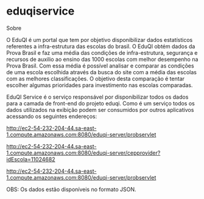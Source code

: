 eduqiservice
============

Sobre

O EduQI é um portal que tem por objetivo disponibilizar dados estatísticos referentes a infra-estrutura  das escolas 
do brasil. O EduQI obtém dados da Prova Brasil e faz uma média das condições de infra-estrutura, segurança e recursos de auxilio 
ao ensino das 1000 escolas com melhor desempenho na Prova Brasil. Com essa média é possível analisar e comparar as condições de uma 
escola escolhida através da busca do site com a média das escolas com as melhores classificações.
O objetivo desta comparação é tentar escolher algumas prioridades para investimento nas escolas comparadas. 

EduQI Service é o serviço responsável por disponibilizar todos os dados para a camada de front-end do projeto eduqi.
Como é um serviço todos os dados utilizados na exibição podem ser consumidos por outros aplicativos acessando os
seguintes endereços:

http://ec2-54-232-204-44.sa-east-1.compute.amazonaws.com:8080/eduqi-server/probservlet

http://ec2-54-232-204-44.sa-east-1.compute.amazonaws.com:8080/eduqi-server/cepprovider?idEscola=11024682

http://ec2-54-232-204-44.sa-east-1.compute.amazonaws.com:8080/eduqi-server/probservlet

OBS: Os dados estão disponíveis no formato JSON.
